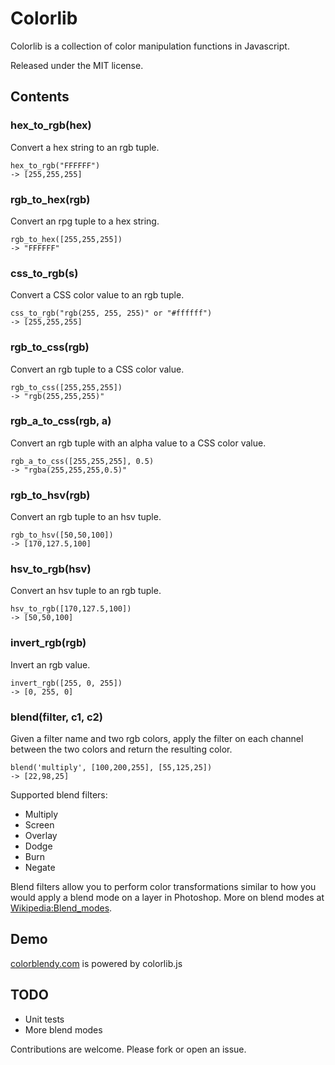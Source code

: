 # Colorlib

Colorlib is a collection of color manipulation functions in Javascript.

Released under the MIT license.

## Contents

### hex_to_rgb(hex)

Convert a hex string to an rgb tuple.

    hex_to_rgb("FFFFFF")
    -> [255,255,255]

### rgb_to_hex(rgb)

Convert an rpg tuple to a hex string.

    rgb_to_hex([255,255,255])
    -> "FFFFFF"

### css_to_rgb(s)

Convert a CSS color value to an rgb tuple.

    css_to_rgb("rgb(255, 255, 255)" or "#ffffff")
    -> [255,255,255]

### rgb_to_css(rgb)

Convert an rgb tuple to a CSS color value.

    rgb_to_css([255,255,255])
    -> "rgb(255,255,255)"

### rgb_a_to_css(rgb, a)

Convert an rgb tuple with an alpha value to a CSS color value.

    rgb_a_to_css([255,255,255], 0.5)
    -> "rgba(255,255,255,0.5)"

### rgb_to_hsv(rgb)

Convert an rgb tuple to an hsv tuple.

    rgb_to_hsv([50,50,100])
    -> [170,127.5,100]

### hsv_to_rgb(hsv)

Convert an hsv tuple to an rgb tuple.

    hsv_to_rgb([170,127.5,100])
    -> [50,50,100]

### invert_rgb(rgb)

Invert an rgb value.

    invert_rgb([255, 0, 255])
    -> [0, 255, 0]

### blend(filter, c1, c2)

Given a filter name and two rgb colors, apply the filter on each channel between the two colors and return the resulting color.

    blend('multiply', [100,200,255], [55,125,25])
    -> [22,98,25]

Supported blend filters:

* Multiply
* Screen
* Overlay
* Dodge
* Burn
* Negate

Blend filters allow you to perform color transformations similar to how you would apply a blend mode on a layer in Photoshop. More on blend modes at [Wikipedia:Blend_modes](http://en.wikipedia.org/wiki/Blend_modes).


## Demo

[colorblendy.com](http://colorblendy.com) is powered by colorlib.js


## TODO

* Unit tests
* More blend modes

Contributions are welcome. Please fork or open an issue.
